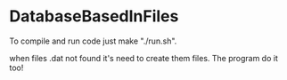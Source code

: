 # DatabaseBasedInFiles

To compile and run code just make "./run.sh".

when files .dat not found it's need to create them files. The program do it too!
